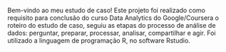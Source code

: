 Bem-vindo ao meu estudo de caso! 
Este projeto foi realizado como requisito para conclusão do curso Data Analytics do Google/Coursera
o roteiro do estudo de caso, seguiu as etapas do processo de análise de dados: perguntar, preparar, processar, analisar, compartilhar e agir.
Foi utilizado a linguagem de programação R, no software Rstudio. 

